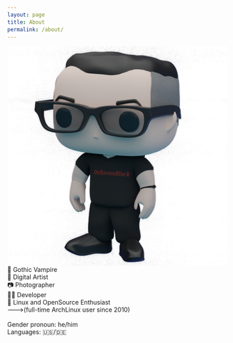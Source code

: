 ```yaml
---
layout: page
title: About
permalink: /about/
---
```

<div>
   <img src="https://raw.githubusercontent.com/0xRavenBlack/0xRavenBlack.github.io/main/images/about/about_avatar_full.png" align="left" /> 🦇 Gothic Vampire<br /> 🎨 Digital Artist <br /> 📷 Photographer <br /> 👨&zwj;💻 Developer <br /> 🐧 Linux and OpenSource Enthusiast <br /> ---&gt;(full-time ArchLinux user since 2010) <br />  <br /> 
   Gender pronoun: he/him <br />
   Languages: 🇺🇸/🇩🇪 
   <div style="clear: left;">&nbsp;</div>
</div>
